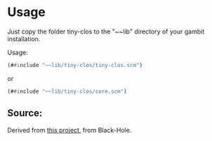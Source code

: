 # Usage

Just copy the folder tiny-clos to the "~~lib" directory of your gambit 
installation.

Usage:

```scheme
(##include "~~lib/tiny-clos/tiny-clos.scm")
```

or

```scheme
(##include "~~lib/tiny-clos/core.scm")
```

## Source:

Derived from [this project](https://github.com/wime12/tiny-clos), from Black-Hole.
